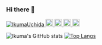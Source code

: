 ### Hi there 👋

<!--
**IkumaUchida/IkumaUchida** is a ✨ _special_ ✨ repository because its `README.md` (this file) appears on your GitHub profile.

Here are some ideas to get you started:

- 🔭 I’m currently working on ...
- 🌱 I’m currently learning ...
- 👯 I’m looking to collaborate on ...
- 🤔 I’m looking for help with ...
- 💬 Ask me about ...
- 📫 How to reach me: ...
- 😄 Pronouns: ...
- ⚡ Fun fact: ...
-->


<p align="left">
  <a href="https://github.com/IkumaUchida/IkumaUchida/">
    <img src="https://komarev.com/ghpvc/?username=IkumaUchida" alt="IkumaUchida" />
  </a>
  <a href="https://github.com/IkumaUchida">
    <img height="20" src="https://img.shields.io/github/followers/IkumaUchida?label=follow&logo=github&style=flat" />
  </a>
  <a href="https://github.com/IkumaUchida">
    <img height="20" src="https://img.shields.io/github/stars/IkumaUchida?label=star&logo=github&style=flat" />
  </a>  
  <a href="http://twitter.com/ikuma_uchida18">
    <img height="20" src="https://img.shields.io/twitter/follow/ikuma_uchida18?label=Twitter&logo=twitter&style=flat" />
  </a>
  <a href="https://www.linkedin.com/in/ikuma-uchida/">
    <img height="20" src="https://img.shields.io/badge/LinkedIn-0077B5?style=for-the-badge&logo=linkedin&logoColor=white" />
  </a>
</p>


![Ikuma's GitHub stats](https://github-readme-stats.vercel.app/api?username=IkumaUchida&show_icons=true&theme=merko)
[![Top Langs](https://github-readme-stats.vercel.app/api/top-langs/?username=IkumaUchida&layout=compact&show_icons=true&theme=merko)](https://github.com/IkumaUchida/github-readme-stats)


